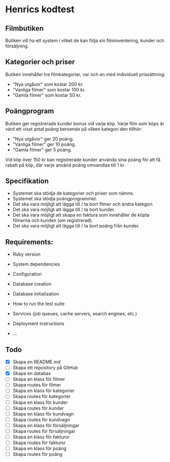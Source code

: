 # Henrics kodtest

## Filmbutiken

Butiken vill ha ett system i vilket de kan följa sin filminventering, kunder och försäljning.

## Kategorier och priser

Butiken innehåller tre filmkategorier, var och en med individuell prissättning:

-   "Nya utgåvor" som kostar 200 kr.
-   "Vanliga filmer" som kostar 100 kr.
-   "Gamla filmer" som kostar 50 kr.

## Poängprogram

Butiken ger registrerade kunder bonus vid varje köp. Varje film som köps är värd ett visst
antal poäng beroende på vilken kategori den tillhör:

-   "Nya utgåvor" ger 20 poäng.
-   "Vanliga filmer" ger 10 poäng.
-   "Gamla filmer" ger 5 poäng.

Vid köp över 150 kr kan registrerade kunder använda sina poäng för att få rabatt på
köp, där varje använd poäng omvandlas till 1 kr.

## Specifikation

-   Systemet ska stödja de kategorier och priser som nämns.
-   Systemet ska stödja poängprogrammet.
-   Det ska vara möjligt att lägga till / ta bort filmer och ändra kategori.
-   Det ska vara möjligt att lägga till / ta bort kunder.
-   Det ska vara möjligt att skapa en faktura som innehåller de köpta filmerna och kunden (om registrerad).
-   Det ska vara möjligt att lägga till / ta bort poäng från kunder.

## Requirements:

-   Ruby version

-   System dependencies

-   Configuration

-   Database creation

-   Database initialization

-   How to run the test suite

-   Services (job queues, cache servers, search engines, etc.)

-   Deployment instructions

-   ...

## Todo

-   [x] Skapa en README.md
-   [ ] Skapa ett repository på GitHub
-   [x] Skapa en databas
-   [ ] Skapa en klass för filmer
-   [ ] Skapa routes för filmer
-   [ ] Skapa en klass för kategorier
-   [ ] Skapa routes för kategorier
-   [ ] Skapa en klass för kunder
-   [ ] Skapa routes för kunder
-   [ ] Skapa en klass för kundvagn
-   [ ] Skapa routes för kundvagn
-   [ ] Skapa en klass för försäljningar
-   [ ] Skapa routes för försäljningar
-   [ ] Skapa en klass för fakturor
-   [ ] Skapa routes för fakturor
-   [ ] Skapa en klass för poäng
-   [ ] Skapa routes för poäng
